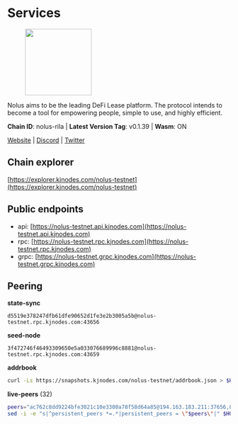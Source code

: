 # Services

<figure><img src="https://raw.githubusercontent.com/kj89/testnet_manuals/main/pingpub/logos/nolus.png" width="150" alt=""><figcaption></figcaption></figure>

Nolus aims to be the leading DeFi Lease platform. The protocol  intends to become a tool for empowering people, simple to use, and highly efficient.

**Chain ID**: nolus-rila | **Latest Version Tag**: v0.1.39 | **Wasm**: ON

[Website](https://www.nolus.io) | [Discord](https://discord.gg/nolus-protocol) | [Twitter](https://twitter.com/NolusProtocol)




## Chain explorer
[https://explorer.kjnodes.com/nolus-testnet](https://explorer.kjnodes.com/nolus-testnet)

## Public endpoints

* api: [https://nolus-testnet.api.kjnodes.com](https://nolus-testnet.api.kjnodes.com)
* rpc: [https://nolus-testnet.rpc.kjnodes.com](https://nolus-testnet.rpc.kjnodes.com)
* grpc: [https://nolus-testnet.grpc.kjnodes.com](https://nolus-testnet.grpc.kjnodes.com)

## Peering

**state-sync**

```text
d5519e378247dfb61dfe90652d1fe3e2b3005a5b@nolus-testnet.rpc.kjnodes.com:43656
```

**seed-node**

```text
3f472746f46493309650e5a033076689996c8881@nolus-testnet.rpc.kjnodes.com:43659
```

**addrbook**
```bash
curl -Ls https://snapshots.kjnodes.com/nolus-testnet/addrbook.json > $HOME/.nolus/config/addrbook.json
```

**live-peers** (32)
```bash
peers="ac762c8dd9224bfe3021c10e3300a78f58d64a85@194.163.183.211:37656,8b0b427b4567a7a66f05fab1146ee97b52ad7958@93.189.30.119:26656,98907b8c92c003aa2d003bb5d47e5ae6e34b0732@77.51.200.79:46656,c4a974e2a4d548163e6506f2d2f2d4aeb1c89f18@194.163.190.167:36656,5c2a752c9b1952dbed075c56c600c3a79b58c395@195.3.220.135:27016,387393e38531ac010f500d294505232a77c88766@45.33.32.8:26656,d5519e378247dfb61dfe90652d1fe3e2b3005a5b@65.109.68.190:43656,e0aac09f3de68abf583b0e3994228ee8bd19d1eb@168.119.124.130:45659,8c5de077ed97fea13f822e0afa9d5720b1ff7e1d@178.63.8.245:26656,52ba17ca5b0d25f60fa1a2f93685380089a8b2ec@65.108.201.15:6656,236a2626ad46bb671b200883b6105350310372ef@135.181.81.65:37656,fcb82df30d2056c3af024fb389e173d683fe8229@65.108.105.48:19756,ab938d7b2af2ecad6af86df956fd61634ce439ff@65.108.234.11:16656,367fb20ca2380ebbb73eb19b772564383b0f37ee@65.21.123.172:26656,28cdf59b342cb19fe488e99fab754ccc90c379e3@185.196.21.104:26656,654e76e7d4b27fdb3a931fe2d44c51184d8a5731@5.161.78.48:26656,e4b7228ccadf3180e6e323aa4c0c97946ac054dc@65.109.112.20:11134,cb1d1e10c38fe276e3901efbbaa787f34b3f1a08@38.242.226.233:26656,0130c7e5dbc56f4a933215b2ea25cd1ac80efd41@95.31.16.222:26656,67be97f5ef69a4f149fbef7970ba888e5b2c2cff@65.108.231.124:16656,769552416bbe807f319e2fa6125a40969b254182@65.108.108.52:18656,2d500ae8bddfa548ee0fb0ed969709d78a4015af@144.168.47.230:26656,cb989bd3f416226bfd71631c0348ea38a1df3ec0@65.109.106.91:23656,03ec7af23216082eeccc690b7bdcbe497bf2dcf8@136.243.88.91:9000,d71f6a702561b08023810464a96668045dbabd9e@95.214.55.25:26656,dd22261eb9101fb33110a715056bc949066b4113@79.137.33.26:16656,e6e48680fa62c03bed242c52eb21d3cbe44a6752@46.8.210.144:26856,5289137e6134895c5b3b82a9847869f2a889cdc0@65.108.97.58:2776,2b728f3cc8cb5adb9d19f78895892905d895acf4@161.97.171.229:26656,fafd77c56097164a004e22851cc75fed5d983f8f@80.65.211.56:37656,12b146cd82c7142e9d8aeb4f246499927ecb1c0f@217.13.223.167:36656,5365635387f1effc39473e19dace5a0ea2c3a4de@14.173.140.22:26656"
sed -i -e "s|^persistent_peers *=.*|persistent_peers = \"$peers\"|" $HOME/.nolus/config/config.toml
```
